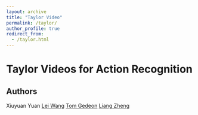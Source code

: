 ```yaml
---
layout: archive
title: "Taylor Video"
permalink: /taylor/
author_profile: true
redirect_from:
  - /taylor.html
---
```


# Taylor Videos for Action Recognition

## Authors
Xiuyuan Yuan  [Lei Wang](https://cecc.anu.edu.au/people/lei-wang)  [Tom Gedeon]([https://staffportal.curtin.edu.au/staff/profile/view/Tom.Gedeon](https://staffportal.curtin.edu.au/staff/profile/view/tom-gedeon-5e48a1fd/)https://staffportal.curtin.edu.au/staff/profile/view/tom-gedeon-5e48a1fd/)  [Liang Zheng](https://cecc.anu.edu.au/people/liang-zheng)
